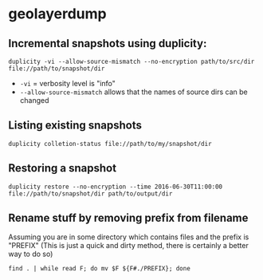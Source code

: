 # geolayerdump


## Incremental snapshots using **duplicity**:
```
duplicity -vi --allow-source-mismatch --no-encryption path/to/src/dir file://path/to/snapshot/dir
```
- `-vi` = verbosity level is "info"
- `--allow-source-mismatch` allows that the names of source dirs can be changed

## Listing existing snapshots
```
duplicity colletion-status file://path/to/my/snapshot/dir
```

## Restoring a snapshot
```
duplicity restore --no-encryption --time 2016-06-30T11:00:00 file://path/to/snapshot/dir path/to/output/dir
```


## Rename stuff by removing prefix from filename
Assuming you are in some directory which contains files and the prefix is "PREFIX"
(This is just a quick and dirty method, there is certainly a better way to do so)
```
find . | while read F; do mv $F ${F#./PREFIX}; done
```
